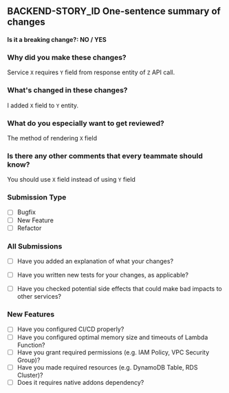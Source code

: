 ## BACKEND-STORY_ID One-sentence summary of changes

#### Is it a breaking change?: NO / YES

### Why did you make these changes?

Service `X` requires `Y` field from response entity of `Z` API call.

### What's changed in these changes?

I added `X` field to `Y` entity.

### What do you especially want to get reviewed?

The method of rendering `X` field

### Is there any other comments that every teammate should know?

You should use `X` field instead of using `Y` field


### Submission Type

* [ ] Bugfix
* [ ] New Feature
* [ ] Refactor

### All Submissions

* [ ] Have you added an explanation of what your changes?
* [ ] Have you written new tests for your changes, as applicable?
* [ ] Have you checked potential side effects that could make bad impacts to other services?


### New Features

* [ ] Have you configured CI/CD properly?
* [ ] Have you configured optimal memory size and timeouts of Lambda Function?
* [ ] Have you grant required permissions (e.g. IAM Policy, VPC Security Group)?
* [ ] Have you made required resources (e.g. DynamoDB Table, RDS Cluster)?
* [ ] Does it requires native addons dependency?
